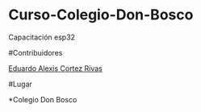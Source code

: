 # Curso-Colegio-Don-Bosco
Capacitación esp32

#Contribuidores

[Eduardo Alexis Cortez Rivas](https://github.com/Eduardo-Services/Curso-Colegio-Don-Bosco/blob/master/README.md)

#Lugar

*Colegio Don Bosco
